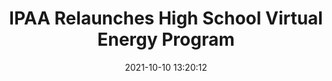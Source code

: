 ---
"title": "IPAA Relaunches High School Virtual Energy Program"
"date": "2021-10-10 13:20:12"
"feed_name": "RIGZONE"
"feed_website": "http://www.rigzone.com/"
"feed_rss": "http://www.rigzone.com/news/rss/rigzone_latest.aspx"
"link": "https://www.rigzone.com/news/ipaa_relaunches_high_school_virtual_energy_program-10-oct-2021-166671-article/?rss=true"
"source": "None"
"file": "_posts/2021-1-1-1bb2666794bfc236b3e4f11a9ec05a57ee5a4c56.md"
"accident": "0"
"drilling": "0"
"dead": "0"
"injured": "0"
"arrested": "0"
"place": "unknown place"
"where": "unknown site"
"causes": "unknown"
"place_uri": "unknown place"
---